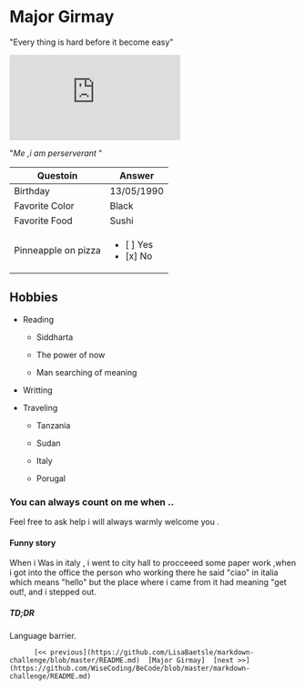 # Major Girmay

"Every thing is hard before it become easy"

![github.coml](https://github.com/MajorGirmay/Markdown-challenge/blob/master/maji.html)
 
"_Me ,i am perserverant_ "

Questoin | Answer
------------ | -------------
Birthday | 13/05/1990
Favorite Color | Black
Favorite Food | Sushi
Pinneapple on pizza | <ul><li>[ ] Yes</li><li>[x] No</li></ul>

## Hobbies 

* Reading
	
	* Siddharta
	
	* The power of now 
	
	* Man searching of meaning 
* Writting 

* Traveling
	
	* Tanzania
	
	* Sudan
	
	* Italy
	
	* Porugal

### You can always count on me when ..
  
 Feel free to ask help i will always warmly welcome you .

#### Funny story

When i Was in italy , i went to city hall to procceeed some paper work ,when i got into the office the person who working there he said "ciao" in italia which means "hello" but the place where i came from it had meaning "get out!, and i stepped out.

##### TD;DR

Language barrier.


          [<< previous](https://github.com/LisaBaetsle/markdown-challenge/blob/master/README.md)  [Major Girmay]  [next >>](https://github.com/WiseCoding/BeCode/blob/master/markdown-challenge/README.md)

